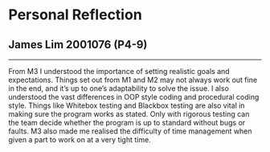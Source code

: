 # Personal Reflection
## James Lim 2001076 (P4-9)
---------------------------------------------
From M3 I understood the importance of setting realistic goals and expectations.
Things set out from M1 and M2 may not always work out fine in the end, and it’s up to one’s adaptability to solve the issue.
I also understood the vast differences in OOP style coding and procedural coding style.
Things like Whitebox testing and Blackbox testing are also vital in making sure the program works as stated. Only with rigorous testing can the team decide whether the program is up to standard without bugs or faults. M3 also made me realised the difficulty of time management when given a part to work on at a very tight time.
